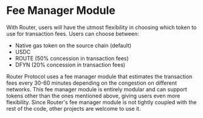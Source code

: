 # Fee Manager Module

With Router, users will have the utmost flexibility in choosing which token to use for transaction fees. Users can choose between:

* Native gas token on the source chain (default)
* USDC
* ROUTE (50% concession in transaction fees)
* DFYN (20% concession in transaction fees)

Router Protocol uses a fee manager module that estimates the transaction fees every 30-60 minutes depending on the congestion on different networks. This fee manager module is entirely modular and can support tokens other than the ones mentioned above, giving users even more flexibility. Since Router's fee manager module is not tightly coupled with the rest of the code, other projects are welcome to use it.
